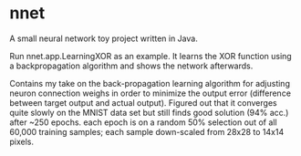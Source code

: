 # nnet
A small neural network toy project written in Java.

Run nnet.app.LearningXOR as an example. It learns the XOR function using a backpropagation algorithm and shows the network afterwards.

Contains my take on the back-propagation learning algorithm for adjusting neuron connection weighs in order to minimize the output error (difference between target output and actual output). Figured out that it converges quite slowly on the MNIST data set but still finds good solution (94% acc.) after ~250 epochs. each epoch is on a random 50% selection out of all 60,000 training samples; each sample down-scaled from 28x28 to 14x14 pixels.
